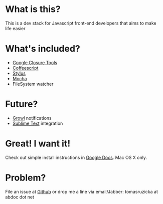 # What is this?
This is a dev stack for Javascript front-end developers that aims to make life easier

# What's included?
- [Google Closure Tools](https://developers.google.com/closure/)
- [Coffeescript](http://coffeescript.org/)
- [Stylus](http://learnboost.github.com/stylus/)
- [Mocha](https://mochajs.org/)
- FileSystem watcher

# Future?
- [Growl](http://growl.info/) notifications
- [Sublime Text](http://www.sublimetext.com/2) integration 

# Great! I want it!
Check out simple install instructions in [Google Docs](http://goo.gl/Tkowt). Mac OS X only.

# Problem?
File an issue at [Github](https://github.com/LeZuse/este/issues) or drop me a line via email/Jabber: tomasruzicka at abdoc dot net
